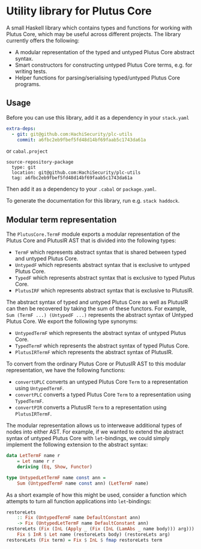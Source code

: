 # Utility library for Plutus Core

A small Haskell library which contains types and functions for working with Plutus Core, which may be useful across different projects. The library currently offers the following:

- A modular representation of the typed and untyped Plutus Core abstract syntax.
- Smart constructors for constructing untyped Plutus Core terms, e.g. for writing tests.
- Helper functions for parsing/serialising typed/untyped Plutus Core programs.

## Usage

Before you can use this library, add it as a dependency in your `stack.yaml`

```yaml
extra-deps:
  - git: git@github.com:HachiSecurity/plc-utils
    commit: a6fbc2eb9fbef5fd48d14bf69faab5c1743da61a
```

or `cabal.project`

```cabal
source-repository-package
  type: git
  location: git@github.com:HachiSecurity/plc-utils
  tag: a6fbc2eb9fbef5fd48d14bf69faab5c1743da61a
```

Then add it as a dependency to your `.cabal` or `package.yaml`.

To generate the documentation for this library, run e.g. `stack haddock`.

## Modular term representation

The `PlutusCore.TermF` module exports a modular representation of the Plutus Core and PlutusIR AST that is divided into the following types:

- `TermF` which represents abstract syntax that is shared between typed and untyped Plutus Core.
- `UntypedF` which represents abstract syntax that is exclusive to untyped Plutus Core.
- `TypedF` which represents abstract syntax that is exclusive to typed Plutus Core.
- `PlutusIRF` which represents abstract syntax that is exclusive to PlutusIR.

The abstract syntax of typed and untyped Plutus Core as well as PlutusIR can then be recovered by taking the sum of these functors. For example, `Sum (TermF ...) (UntypedF ...)` represents the abstract syntax of Untyped Plutus Core. We export the following type synonyms:

- `UntypedTermF` which represents the abstract syntax of untyped Plutus Core.
- `TypedTermF` which represents the abstract syntax of typed Plutus Core.
- `PlutusIRTermF` which represents the abstract syntax of PlutusIR.

To convert from the ordinary Plutus Core or PlutusIR AST to this modular representation, we have the following functions:

- `convertUPLC` converts an untyped Plutus Core `Term` to a representation using `UntypedTermF`.
- `convertPLC` converts a typed Plutus Core `Term` to a representation using `TypedTermF`.
- `convertPIR` converts a PlutusIR `Term` to a representation using `PlutusIRTermF`.

The modular representation allows us to interweave additional types of nodes into either AST. For example, if we wanted to extend the abstract syntax of untyped Plutus Core with `let`-bindings, we could simply implement the following extension to the abstract syntax:

```haskell
data LetTermF name r
    = Let name r r
    deriving (Eq, Show, Functor)

type UntypedLetTermF name const ann =
    Sum (UntypedTermF name const ann) (LetTermF name)
```

As a short example of how this might be used, consider a function which attempts to turn all function applications into `let`-bindings:

```haskell
restoreLets
    :: Fix (UntypedTermF name DefaultConstant ann)
    -> Fix (UntypedLetTermF name DefaultConstant ann)
restoreLets (Fix (InL (Apply _ (Fix (InL (LamAbs _ name body))) arg))) =
    Fix $ InR $ Let name (restoreLets body) (restoreLets arg)
restoreLets (Fix term) = Fix $ InL $ fmap restoreLets term
```